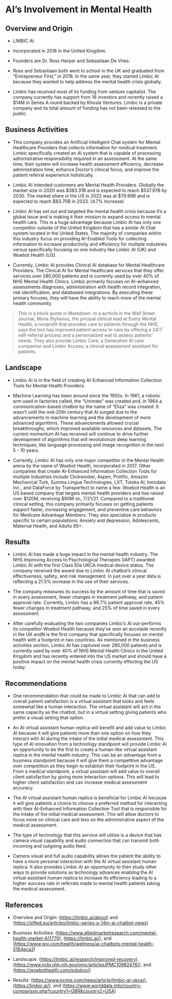 # AI’s Involvement in Mental Health

## Overview and Origin

* LIMBIC AI

* Incorporated in 2018 in the United Kingdom.

* Founders are Dr. Ross Harper and Sebastiaan De Vries.

* Ross and Sebastiaan both went to school in the UK and graduated from “Entrepreneur First,” in 2018. In the same year, they started Limbic AI because they wanted to help address the mental health crisis globally.

* Limbic has received most of its funding from venture capitalist. The company currently has support from 16 investors and recently raised a $14M in Series A round backed by Khosla Ventures. Limbic is a private company and its total amount of funding has not been released to the public.

## Business Activities

* This company provides an Artificial Intelligent Chat system for Mental Healthcare Providers that collects information for medical treatment. Limbic specifically created an AI system that is capable of processing administrative responsibility required in an assessment. At the same time, their system will increase health assessment efficiency, decrease administration time, enhance Doctor’s clinical focus, and improve the patient referral experience holistically.

* Limbic AI intended customers are Mental Health Providers. Globally the market size in 2020 was $383.31B and is expected to reach $537.97B by 2030. The market share in the US in 2022 was at $79.99B and is expected to reach $83.70B in 2023. (4.7% Increase)

* Limbic AI has set out and targeted the mental health crisis because it’s a global issue and is making it their mission to expand access to mental health care. This is a huge advantage because Limbic AI has only one competitor outside of the United Kingdom that has a similar AI Chat system located in the United States. The majority of companies within this industry focus on providing AI-Enabled Tools for collecting information to increase productivity and efficiency for multiple industries versus specifically focusing on one industry like Limbic AI (UK) and Woebot Health (US).

* Currently, Limbic AI provides Clinical AI database for Mental Healthcare Providers. The Clinical AI for Mental Healthcare services that they offer services over 280,000 patients and is currently used by over 40% of NHS Mental Health Clinics. Limbic primarily focuses on AI-enhanced assessments diagnoses, administration with health record integration, risk identification, and databased integrations. By executing these primary focuses, they will have the ability to reach more of the mental health community.

> This is a block quote in Markdown. In a acrticle in the Wall Street Journal, Mona Stylianou, the pricipal clinical lead at Every Mental Health, a nonprofit that provides care to patients through the NHS, says the tool has improved patient access to care by offering a 24/7 self-referral process and a personalized wat to assess patients' needs. They also provide Limbic Care; a Generative AI care companion and Limbic Access; a clinical assessment assistant for patients.

## Landscape

* Limbic AI is in the field of creating AI-Enhanced Information Collection Tools for Mental Health Providers.

* Machine Learning has been around since the 1950s. In 1961, a robotic arm used in factories called, the “Unimate” was created and, in 1964 a communication-based chatbot by the name of “Eliza” was created. It wasn’t until the mid-20th century that AI surged due to the advancements in machine learning and the development of more advanced algorithms. These advancements allowed crucial breakthroughs, which improved available resources and datasets. The current momentum AI has received will continue to drive further development of algorithms that will revolutionize deep learning techniques, like language processing and image recognition in the next 5 - 10 years.

* Currently, Limbic AI has only one major competitor in the Mental Health arena by the name of Woebot Health, incorporated in 2017. Other companies that create AI-Enhanced Information Collection Tools for multiple industries include Clickworker, Aspen, Prolific, Amazon Mechanical Turk, Summa Lingua Technologies, LXT, Toloka AI, Innodata Inc., and DataForce by Transperfect to name a few. Woebot Health is an US based company that targets mental health providers and has raised over $120M, receiving $90M on, 7/21/21. Compared to a traditional clinical setting, this company primarily focuses on getting patients support faster, increasing engagement, and preventive care behaviors for Medicare Advantage Members. They also specialize in products specific to certain populations: Anxiety and depression, Adolescents, Maternal Health, and Adults 65+.

## Results

* Limbic AI has made a huge impact in the mental health industry. The NHS Improving Access to Psychological Therapies (IAPT) awarded Limbic AI with the first Class Ella UKCA medical device status. The company received the award due to Limbic AI chatbot’s clinical effectiveness, safety, and risk management. In just over a year data is reflecting a 21.5% increase in the use of their services.

* The company measures its success by the amount of time that is saved in every assessment, fewer changes in treatment pathway, and patient approval rate. Currently, Limbic has a 98.7% patient approval rate, 45% fewer changes in treatment pathway, and 25% of time saved in every assessment.

* After carefully evaluating the two companies Limbic’s AI out-performs its competitor Woebot Health because they’ve won an accolade recently in the UK andN is the first company that specifically focuses on mental health with a footprint in two countries. As mentioned in the business activities section, Limbic AI has captured over 280,000 patients and is currently used by over 40% of NHS Mental Health Clinics in the United Kingdom and has recently entered into the US market and should have a positive impact on the mental health crisis currently effecting the US today.

## Recommendations

* One recommendation that could be made to Limbic AI that can add to overall patient satisfaction is a virtual assistant that looks and feels somewhat like a human interaction. The virtual assistant will act in the same capacity as the chatbot, but in a virtual setting giving patients who prefer a visual setting that option.

* An AI virtual assistant human replica will benefit and add value to Limbic AI because it will give patients more than one option on how they interact with AI during the intake of the initial medical assessment. This type of AI innovation from a technology standpoint will provide Limbic AI an opportunity to be the first to create a human-like virtual assistant replica in the mental health industry. This can be an advantage from a business standpoint because it will give them a competitive advantage over competition as they begin to establish their footprint in the US. From a medical standpoint, a virtual assistant will add value to overall client satisfaction by giving more interaction options. This will lead to higher client satisfaction and can increase medical assessment accuracy.

* The AI virtual assistant human replica is beneficial for Limbic AI because it will give patients a choice to choose a preferred method for interacting with their AI-Enhanced Information Collection Tool that is responsible for the intake of the initial medical assessment. This will allow doctors to focus more on clinical care and less on the administrative aspect of the medical assessment.

* The type of technology that this service will utilize is a device that has camera visual capability and audio connection that can transmit both incoming and outgoing audio feed.

* Camera visual and full audio capability allows the patient the ability to have a more personal interaction with the AI virtual assistant human replica. It also provides Limbic AI an opportunity to then study other ways to provide solutions as technology advances enabling the AI virtual assistant human replica to increase its efficiency leading to a higher success rate in referrals made to mental health patients taking the medical assessment.

## References

* Overview and Origin: (<https://limbic.ai/about>) and (<https://sifted.eu/articles/limbic-series-a-14m-ai-chatbot-news>)

* Business Activities: (<https://www.alliedmarketresearch.com/mental-health-market-A11770>), (<https://limbic.ai/>), and (<https://www.wsj.com/health/wellness/ai-chatbots-mental-health-5184eca2>)

* Landscape: (<https://limbic.ai/research/improved-recovery>), (<https://www.ncbi.nlm.nih.gov/pmc/articles/PMC10982476/>), and (<https://woebothealth.com/solution/>)

* Results: (<https://www.pcmis.com/news/article/limbic-ai-ukca/>), (<https://limbic.ai/>), and (<https://www.worlddata.info/country-comparison.php?country1=GBR&country2=USA>)
